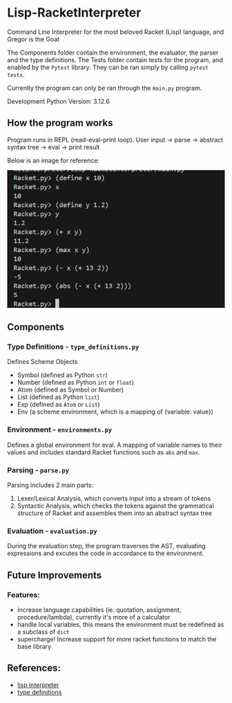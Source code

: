 # Lisp-RacketInterpreter
Command Line Interpreter for the most beloved Racket (Lisp) language, and Gregor is the Goat 

The Components folder contain the environment, the evaluator, the parser and the type definitions.
The Tests folder contain tests for the program, and enabled by the `Pytest` library.
They can be ran simply by calling `pytest tests`.

Currently the program can only be ran through the `main.py` program. 

Development Python Version: 3.12.6
## How the program works
Program runs in REPL (read-eval-print loop). 
User input -> parse -> abstract syntax tree -> eval -> print result

Below is an image for reference:

![code_example](image.png)

## Components

### Type Definitions - `type_definitions.py`
Defines Scheme Objects 
- Symbol (defined as Python `str`)
- Number (defined as Python `int` or `float`)
- Atom (defined as Symbol or Number)
- List (defined as Python `list`)
- Exp (defined as `Atom` or `List`)
- Env (a scheme environment, which is a mapping of {variable: value})

### Environment - `environments.py`
Defines a global environment for eval. 
A mapping of variable names to their values and includes standard Racket functions such as `abs` and `max`.

### Parsing - `parse.py`
Parsing includes 2 main parts:
1. Lexer/Lexical Analysis, which converts input into a stream of tokens 
2. Syntactic Analysis, which checks the tokens against the grammatical structure of Racket and assembles them into an abstract syntax tree

### Evaluation - `evaluation.py`
During the evaluation step, the program traverses the AST, evaluating expressions and excutes the code in accordance to the environment.

## Future Improvements
### Features:
- increase language capabilities (ie. quotation, assignment, procedure/lambda), currently it's more of a calculator
- handle local variables, this means the environment must be redefined as a subclass of `dict`
- supercharge! Increase support for more racket functions to match the base library

## References:
- [lisp interpreter](https://norvig.com/lispy.html)
- [type definitions](https://stackoverflow.com/questions/43957034/specifying-a-type-to-be-a-list-of-numbers-ints-and-or-floats)


